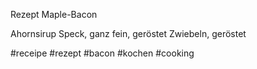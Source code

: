 Rezept Maple-Bacon

Ahornsirup
Speck, ganz fein, geröstet 
Zwiebeln, geröstet 

#receipe #rezept #bacon #kochen #cooking 
